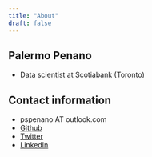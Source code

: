 ```yaml
---
title: "About"
draft: false
---
```


## __Palermo Penano__
* Data scientist at Scotiabank (Toronto)

## Contact information
* pspenano AT outlook.com
* [Github](https://github.com/palpen)
* [Twitter](https://twitter.com/home)
* [LinkedIn](https://www.linkedin.com/in/palermo-penano-273397b8/)
